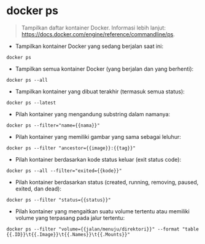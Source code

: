# docker ps

> Tampilkan daftar kontainer Docker.
> Informasi lebih lanjut: <https://docs.docker.com/engine/reference/commandline/ps>.

- Tampilkan kontainer Docker yang sedang berjalan saat ini:

`docker ps`

- Tampilkan semua kontainer Docker (yang berjalan dan yang berhenti):

`docker ps --all`

- Tampilkan kontainer yang dibuat terakhir (termasuk semua status):

`docker ps --latest`

- Pilah kontainer yang mengandung substring dalam namanya:

`docker ps --filter="name={{nama}}"`

- Pilah kontainer yang memiliki gambar yang sama sebagai leluhur:

`docker ps --filter "ancestor={{image}}:{{tag}}"`

- Pilah kontainer berdasarkan kode status keluar (exit status code):

`docker ps --all --filter="exited={{kode}}"`

- Pilah kontainer berdasarkan status (created, running, removing, paused, exited, dan dead):

`docker ps --filter "status={{status}}"`

- Pilah kontainer yang mengaitkan suatu volume tertentu atau memiliki volume yang terpasang pada jalur tertentu:

`docker ps --filter "volume={{jalan/menuju/direktori}}" --format "table {{.ID}}\t{{.Image}}\t{{.Names}}\t{{.Mounts}}"`
